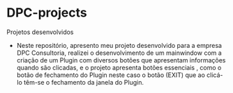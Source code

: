 # DPC-projects
Projetos desenvolvidos
* Neste repositório, apresento meu projeto desenvolvido para a empresa DPC Consultoria, realizei o desenvolvimento de um mainwindow com a criação de um Plugin com diversos botões que apresentam informações quando são clicadas, e o projeto apresenta botões essenciais , como o botão de fechamento do Plugin neste caso o botão (EXIT) que ao clicá-lo têm-se o fechamento da janela do Plugin.
